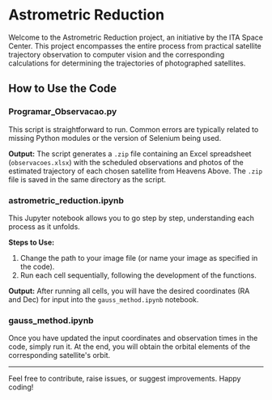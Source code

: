 # Astrometric Reduction

Welcome to the Astrometric Reduction project, an initiative by the ITA Space Center. This project encompasses the entire process from practical satellite trajectory observation to computer vision and the corresponding calculations for determining the trajectories of photographed satellites.

## How to Use the Code

### Programar_Observacao.py

This script is straightforward to run. Common errors are typically related to missing Python modules or the version of Selenium being used.

**Output:** The script generates a `.zip` file containing an Excel spreadsheet (`observacoes.xlsx`) with the scheduled observations and photos of the estimated trajectory of each chosen satellite from Heavens Above. The `.zip` file is saved in the same directory as the script.

### astrometric_reduction.ipynb

This Jupyter notebook allows you to go step by step, understanding each process as it unfolds.

**Steps to Use:**
1. Change the path to your image file (or name your image as specified in the code).
2. Run each cell sequentially, following the development of the functions.

**Output:** After running all cells, you will have the desired coordinates (RA and Dec) for input into the `gauss_method.ipynb` notebook.

### gauss_method.ipynb

Once you have updated the input coordinates and observation times in the code, simply run it. At the end, you will obtain the orbital elements of the corresponding satellite's orbit.

---
Feel free to contribute, raise issues, or suggest improvements. Happy coding!
